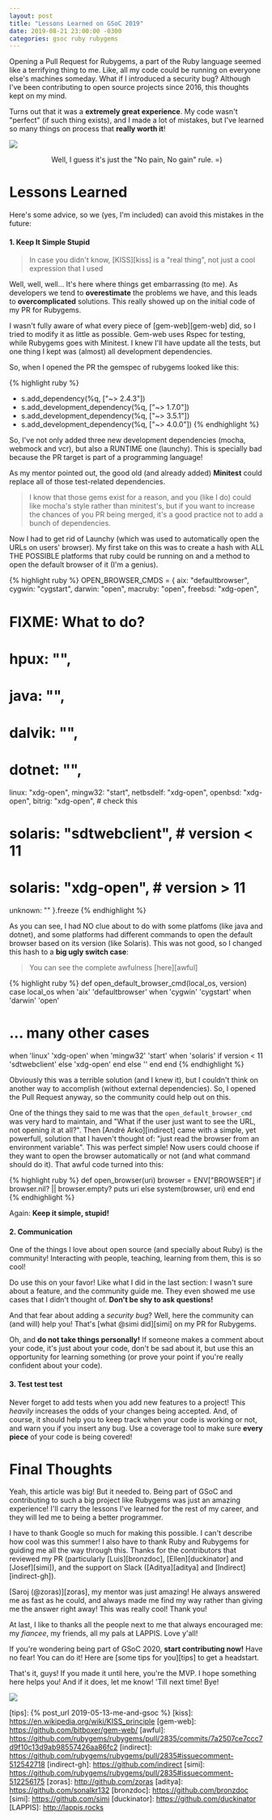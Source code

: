 ```yaml
---
layout: post
title: "Lessons Learned on GSoC 2019"
date: 2019-08-21 23:00:00 -0300
categories: gsoc ruby rubygems
---
```


Opening a Pull Request for Rubygems, a part of the Ruby language seemed like a terrifying thing to me. Like, all my code could be running on everyone else's machines someday. What if I introduced a security bug? Although I've been contributing to open source projects since 2016, this thoughts kept on my mind.

Turns out that it was a **extremely great experience**. My code wasn't "perfect" (if such thing exists), and I made a lot of mistakes, but I've learned so many things on process that **really worth it**!

<img style="display: block; margin: 0 auto;" src="/img/no-pain-no-gain.gif">
<p style="text-align: center;">Well, I guess it's just the "No pain, No gain" rule. =)</p>

# Lessons Learned
Here's some advice, so we (yes, I'm included) can avoid this mistakes in the future:

#### 1. Keep It Simple Stupid
> In case you didn't know, [KISS][kiss] is a "real thing", not just a cool expression that I used

Well, well, well... It's here where things get embarrassing (to me). As developers we tend to **overestimate** the problems we have, and this leads to **overcomplicated** solutions. This really showed up on the initial code of my PR for Rubygems.

I wasn't fully aware of what every piece of [gem-web][gem-web] did, so I tried to modify it as little as possible. Gem-web uses Rspec for testing, while Rubygems goes with Minitest. I knew I'll have update all the tests, but one thing I kept was (almost) all development dependencies.

So, when I opened the PR the gemspec of rubygems looked like this:

{% highlight ruby %}
+ s.add_dependency(%q<launchy>, ["~> 2.4.3"])
+ s.add_development_dependency(%q<mocha>, ["~> 1.7.0"])
+ s.add_development_dependency(%q<webmock>, ["~> 3.5.1"])
+ s.add_development_dependency(%q<vcr>, ["~> 4.0.0"])
{% endhighlight %}

So, I've not only added three new development dependencies (mocha, webmock and vcr), but also a RUNTIME one (launchy). This is specially bad because the PR target is part of a programming language!

As my mentor pointed out, the good old (and already added) **Minitest** could replace all of those test-related dependencies.

> I know that those gems exist for a reason, and you (like I do) could like mocha's style rather than minitest's, but if you want to increase the chances of you PR being merged, it's a good practice not to add a bunch of dependencies.

Now I had to get rid of Launchy (which was used to automatically open the URLs on users' browser). My first take on this was to create a hash with ALL THE POSSIBLE platforms that ruby could be running on and a method to open the default browser of it (I'm a genius).

{% highlight ruby %}
OPEN_BROWSER_CMDS = {
  aix: "defaultbrowser",
  cygwin: "cygstart",
  darwin: "open",
  macruby: "open",
  freebsd: "xdg-open",
  # FIXME: What to do?
  # hpux: "",
  # java: "",
  # dalvik: "",
  # dotnet: "",
  linux: "xdg-open",
  mingw32: "start",
  netbsdelf: "xdg-open",
  openbsd: "xdg-open",
  bitrig: "xdg-open", # check this
  # solaris: "sdtwebclient", # version < 11
  # solaris: "xdg-open", # version > 11
  unknown: ""
}.freeze
{% endhighlight %}

As you can see, I had NO clue about to do with some platfoms (like java and dotnet), and some platforms had different commands to open the default browser based on its version (like Solaris). This was not good, so I changed this hash to a **big ugly switch case**:

> You can see the complete awfulness [here][awful]

{% highlight ruby %}
def open_default_browser_cmd(local_os, version)
  case local_os
  when 'aix'
    'defaultbrowser'
  when 'cygwin'
    'cygstart'
  when 'darwin'
    'open'
  # ... many other cases
  when 'linux'
    'xdg-open'
  when 'mingw32'
    'start'
  when 'solaris'
    if version < 11
      'sdtwebclient'
    else
      'xdg-open'
    end
  else
    ''
  end
end
{% endhighlight %}

Obviously this was a terrible solution (and I knew it), but I couldn't think on another way to accomplish (without external dependencies). So, I opened the Pull Request anyway, so the community could help out on this.

One of the things they said to me was that the `open_default_browser_cmd` was very hard to maintain, and "What if the user just want to see the URL, not opening it at all?". Then [André Arko][indirect] came with a simple, yet powerfull, solution that I haven't thought of: "just read the browser from an environment variable". This was perfect simple! Now users could choose if they want to open the browser automatically or not (and what command should do it). That awful code turned into this:

{% highlight ruby %}
def open_browser(uri)
  browser = ENV["BROWSER"]
  if browser.nil? || browser.empty?
    puts uri
  else
    system(browser, uri)
  end
end
{% endhighlight %}


Again: **Keep it simple, stupid!**

#### 2. Communication
One of the things I love about open source (and specially  about Ruby) is the community! Interacting with people, teaching, learning from them, this is so cool!

Do use this on your favor! Like what I did in the last section: I wasn't sure about a feature, and the community guide me. They even showed me use cases that I didn't thought of. **Don't be shy to ask questions!**

And that fear about adding a _security bug_? Well, here the community can (and will) help you! That's [what @simi did][simi] on my PR for Rubygems.

Oh, and **do not take things personally!** If someone makes a comment about your code, it's just about your code, don't be sad about it, but use this an opportunity for learning something (or prove your point if you're really confident about your code).

#### 3. Test test test
Never forget to add tests when you add new features to a project! This *heavily* increases the odds of your changes being accepted. And, of course, it should help you to keep track when your code is working or not, and warn you if you insert any bug. Use a coverage tool to make sure **every piece** of your code is being covered!

# Final Thoughts
Yeah, this article was big! But it needed to. Being part of GSoC and contributing to such a big project like Rubygems was just an amazing experience! I'll carry the lessons I've learned for the rest of my career, and they will led me to being a better programmer.

I have to thank Google so much for making this possible. I can't describe how cool was this summer! I also have to thank Ruby and Rubygems for guiding me all the way through this. Thanks for the contributors that reviewed my PR (particularly [Luis][bronzdoc], [Ellen][duckinator] and [Josef][simi]), and the support on Slack ([Aditya][aditya] and [Indirect][indirect-gh]).

[Saroj (@zoras)][zoras], my mentor was just amazing! He always answered me as fast as he could, and always made me find my way rather than giving me the answer right away! This was really cool! Thank you! 

At last, I like to thanks all the people next to me that always encouraged me: my _fiancee_, my friends, all my pals at LAPPIS. Love y'all! 

If you're wondering being part of GSoC 2020, **start contributing now!** Have no fear! You can do it! Here are [some tips for you][tips] to get a headstart.

That's it, guys! If you made it until here, you're the MVP. I hope something here helps you! And if it does, let me know! 'Till next time! Bye!

<img style="display: block; margin: 0 auto;" src="/img/thanks.gif">


[tips]: {% post_url 2019-05-13-me-and-gsoc %}
[kiss]: https://en.wikipedia.org/wiki/KISS_principle
[gem-web]: https://github.com/bitboxer/gem-web/
[awful]: https://github.com/rubygems/rubygems/pull/2835/commits/7a2507ce7ccc7d9f10c13d9ab98557426aa86fc2
[indirect]: https://github.com/rubygems/rubygems/pull/2835#issuecomment-512542718
[indirect-gh]: https://github.com/indirect
[simi]: https://github.com/rubygems/rubygems/pull/2835#issuecomment-512256175
[zoras]: http://github.com/zoras
[aditya]: https://github.com/sonalkr132
[bronzdoc]: https://github.com/bronzdoc
[simi]: https://github.com/simi
[duckinator]: https://github.com/duckinator 
[LAPPIS]: http://lappis.rocks